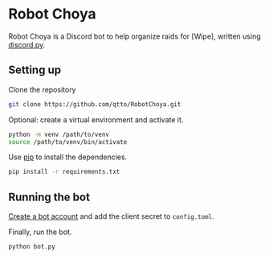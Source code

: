 # Robot Choya

Robot Choya is a Discord bot to help organize raids for [Wipe], written using [discord.py](https://github.com/Rapptz/discord.py).

## Setting up
Clone the repository
```bash
git clone https://github.com/qtto/RobotChoya.git
```

Optional: create a virtual environment and activate it.
```bash
python -m venv /path/to/venv
source /path/to/venv/bin/activate
```


Use [pip](https://pip.pypa.io/en/stable/) to install the dependencies.

```bash
pip install -r requirements.txt
```

## Running the bot
[Create a bot account](https://discordpy.readthedocs.io/en/latest/discord.html) and add the client secret to `config.toml`.

Finally, run the bot.
```bash
python bot.py
```

